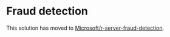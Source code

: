 # Fraud detection
This solution has moved to [Microsoft/r-server-fraud-detection](https://github.com/Microsoft/r-server-fraud-detection).